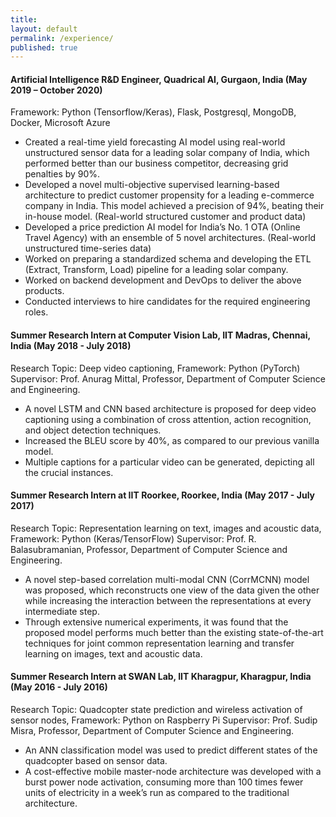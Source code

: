 ```yaml
---
title:
layout: default
permalink: /experience/
published: true
---
```


#### Artificial Intelligence R&D Engineer, Quadrical AI, Gurgaon, India (May 2019 – October 2020)
Framework: Python (Tensorflow/Keras), Flask, Postgresql, MongoDB, Docker, Microsoft Azure
- Created a real-time yield forecasting AI model using real-world unstructured sensor data for a leading solar company of India, which performed better than our business competitor, decreasing grid penalties by 90%.
- Developed a novel multi-objective supervised learning-based architecture to predict customer propensity for a leading e-commerce company in India. This model achieved a precision of 94%, beating their in-house model. (Real-world structured customer and product data)
- Developed a price prediction AI model for India’s No. 1 OTA (Online Travel Agency) with an ensemble of 5 novel architectures. (Real-world unstructured time-series data)
- Worked on preparing a standardized schema and developing the ETL (Extract, Transform, Load) pipeline for a leading solar company.
- Worked on backend development and DevOps to deliver the above products.
- Conducted interviews to hire candidates for the required engineering roles.

#### Summer Research Intern at Computer Vision Lab, IIT Madras, Chennai, India (May 2018 - July 2018) 
Research Topic: Deep video captioning, Framework: Python (PyTorch)
Supervisor: Prof. Anurag Mittal, Professor, Department of Computer Science and Engineering.
- A novel LSTM and CNN based architecture is proposed for deep video captioning using a combination of cross attention, action recognition, and object detection techniques.
- Increased the BLEU score by 40%, as compared to our previous vanilla model.
- Multiple captions for a particular video can be generated, depicting all the crucial instances.

#### Summer Research Intern at IIT Roorkee, Roorkee, India (May 2017 - July 2017)
Research Topic: Representation learning on text, images and acoustic data, Framework: Python (Keras/TensorFlow)
Supervisor: Prof. R. Balasubramanian, Professor, Department of Computer Science and Engineering.
- A novel step-based correlation multi-modal CNN (CorrMCNN) model was proposed, which reconstructs one view of the data given the other while increasing the interaction between the representations at every intermediate step.
- Through extensive numerical experiments, it was found that the proposed model performs much better than the existing state-of-the-art techniques for joint common representation learning and transfer learning on images, text and acoustic data.

#### Summer Research Intern at SWAN Lab, IIT Kharagpur, Kharagpur, India (May 2016 - July 2016)
Research Topic: Quadcopter state prediction and wireless activation of sensor nodes, Framework: Python on Raspberry Pi
Supervisor: Prof. Sudip Misra, Professor, Department of Computer Science and Engineering.
- An ANN classification model was used to predict different states of the quadcopter based on sensor data.
- A cost-effective mobile master-node architecture was developed with a burst power node activation, consuming more than 100 times fewer units of electricity in a week’s run as compared to the traditional architecture. 
